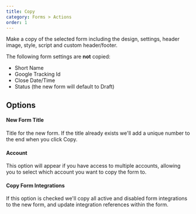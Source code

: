 ```yaml
---
title: Copy
category: Forms > Actions
order: 1
---
```


Make a copy of the selected form including the design, settings, header image, style, script and custom header/footer.

The following form settings are **not** copied:

* Short Name
* Google Tracking Id
* Close Date/Time
* Status (the new form will default to Draft)

## Options

#### New Form Title
Title for the new form. If the title already exists we'll add a unique number to the end when you click Copy.

#### Account
This option will appear if you have access to multiple accounts, allowing you to select which account you want to copy the form to.

#### Copy Form Integrations
If this option is checked we'll copy all active and disabled form integrations to the new form, and update integration references within the form.